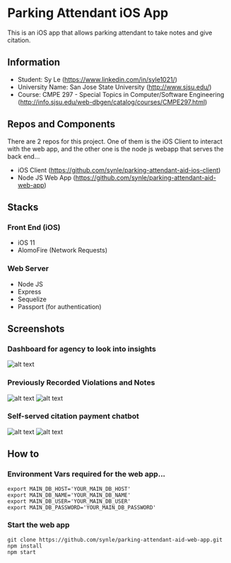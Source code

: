 # Parking Attendant iOS App
This is an iOS app that allows parking attendant to take notes and give citation.

## Information
- Student: Sy Le (https://www.linkedin.com/in/syle1021/)
- University Name: San Jose State University (http://www.sjsu.edu/)
- Course: CMPE 297 - Special Topics in Computer/Software Engineering (http://info.sjsu.edu/web-dbgen/catalog/courses/CMPE297.html)


## Repos and Components
There are 2 repos for this project. One of them is the iOS Client to interact with the web app, and the other one is the node js webapp that serves the back end...
- iOS Client (https://github.com/synle/parking-attendant-aid-ios-client)
- Node JS Web App (https://github.com/synle/parking-attendant-aid-web-app)


## Stacks
### Front End (iOS)
- iOS 11
- AlomoFire (Network Requests)


### Web Server
- Node JS
- Express
- Sequelize
- Passport (for authentication)


## Screenshots
### Dashboard for agency to look into insights
![alt text](./screenshot/1.png "1")

### Previously Recorded Violations and Notes
![alt text](./screenshot/2.png "2")
![alt text](./screenshot/3.png "3")

### Self-served citation payment chatbot
![alt text](./screenshot/4.png "4")
![alt text](./screenshot/5.png "5")


## How to
### Environment Vars required for the web app...
```
export MAIN_DB_HOST='YOUR_MAIN_DB_HOST'
export MAIN_DB_NAME='YOUR_MAIN_DB_NAME'
export MAIN_DB_USER='YOUR_MAIN_DB_USER'
export MAIN_DB_PASSWORD='YOUR_MAIN_DB_PASSWORD'
```


### Start the web app
```
git clone https://github.com/synle/parking-attendant-aid-web-app.git
npm install
npm start
```
